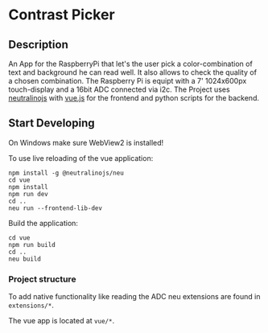 # Contrast Picker
## Description
An App for the RaspberryPi that let's the user pick a color-combination of text and background he can read well.
It also allows to check the quality of a chosen combination.
The Raspberry Pi is equipt with a 7' 1024x600px touch-display and a 16bit ADC connected via i2c.
The Project uses [neutralinojs](https://neutralino.js.org/) with [vue.js](https://vuejs.org/) for the frontend and python scripts for the backend.

## Start Developing

On Windows make sure WebView2 is installed!

To use live reloading of the vue application:
```
npm install -g @neutralinojs/neu
cd vue
npm install
npm run dev
cd ..
neu run --frontend-lib-dev
```
Build the application:
```
cd vue 
npm run build
cd ..
neu build
```

### Project structure
To add native functionality like reading the ADC neu extensions are found in `extensions/*`.

The vue app is located at `vue/*`.
